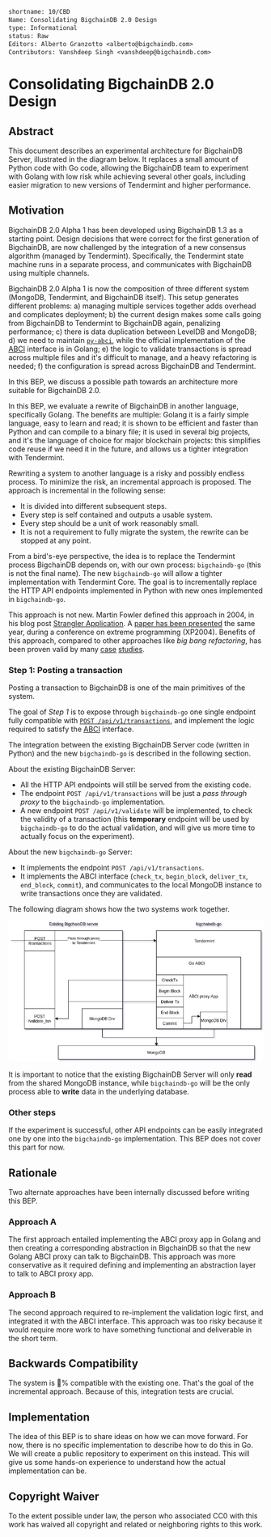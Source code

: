 ```
shortname: 10/CBD
Name: Consolidating BigchainDB 2.0 Design
type: Informational
status: Raw
Editors: Alberto Granzotto <alberto@bigchaindb.com>
Contributors: Vanshdeep Singh <vanshdeep@bigchaindb.com>
```

# Consolidating BigchainDB 2.0 Design

## Abstract
This document describes an experimental architecture for BigchainDB Server, illustrated in the diagram below. It replaces a small amount of Python code with Go code, allowing the BigchainDB team to experiment with Golang with low risk while achieving several other goals, including easier migration to new versions of Tendermint and higher performance.

## Motivation
BigchainDB 2.0 Alpha 1 has been developed using BigchainDB 1.3 as a starting point. Design decisions that were correct for the first generation of BigchainDB, are now challenged by the integration of a new consensus algorithm (managed by Tendermint). Specifically, the Tendermint state machine runs in a separate process, and communicates with BigchainDB using multiple channels.

BigchainDB 2.0 Alpha 1 is now the composition of three different system (MongoDB, Tendermint, and BigchainDB itself). This setup generates different problems: a) managing multiple services together adds overhead and complicates deployment; b) the current design makes some calls going from BigchainDB to Tendermint to BigchainDB again, penalizing performance; c) there is data duplication between LevelDB and MongoDB; d) we need to maintain [`py-abci`][pyabci], while the official implementation of the [ABCI][abci] interface is in Golang; e) the logic to validate transactions is spread across multiple files and it's difficult to manage, and a heavy refactoring is needed; f) the configuration is spread across BigchainDB and Tendermint.

In this BEP, we discuss a possible path towards an architecture more suitable for BigchainDB 2.0.

In this BEP, we evaluate a rewrite of BigchainDB in another language, specifically Golang. The benefits are multiple: Golang it is a fairly simple language, easy to learn and read; it is shown to be efficient and faster than Python and can compile to a binary file; it is used in several big projects, and it's the language of choice for major blockchain projects: this simplifies code reuse if we need it in the future, and allows us a tighter integration with Tendermint.

Rewriting a system to another language is a risky and possibly endless process. To minimize the risk, an incremental approach is proposed. The approach is incremental in the following sense:
- It is divided into different subsequent steps.
- Every step is self contained and outputs a usable system.
- Every step should be a unit of work reasonably small.
- It is not a requirement to fully migrate the system, the rewrite can be stopped at any point.

From a bird's-eye perspective, the idea is to replace the Tendermint process BigchainDB depends on, with our own process: `bigchaindb-go` (this is not the final name). The new `bigchaindb-go` will allow a tighter implementation with Tendermint Core. The goal is to incrementally replace the HTTP API endpoints implemented in Python with new ones implemented in `bigchaindb-go`.

This approach is not new. Martin Fowler defined this approach in 2004, in his blog post [Strangler Application][strangler:application]. A [paper has been presented][strangler:paper] the same year, during a conference on extreme programming (XP2004). Benefits of this approach, compared to other approaches like _big bang refactoring_, has been proven valid by many [case][strangler:case-study-1] [studies][strangler:case-study-2].

### Step 1: Posting a transaction
Posting a transaction to BigchainDB is one of the main primitives of the system.

The goal of _Step 1_ is to expose through `bigchaindb-go` one single endpoint fully compatible with [`POST /api/v1/transactions`][bdb:post-tx], and implement the logic required to satisfy the [ABCI][abci] interface.

The integration between the existing BigchainDB Server code (written in Python) and the new `bigchaindb-go` is described in the following section.

About the existing BigchainDB Server:
- All the HTTP API endpoints will still be served from the existing code.
- The endpoint `POST /api/v1/transactions` will be just a _pass through proxy_ to the `bigchaindb-go` implementation.
- A new endpoint `POST /api/v1/validate` will be implemented, to check the validity of a transaction (this **temporary** endpoint will be used by `bigchaindb-go` to do the actual validation, and will give us more time to actually focus on the experiment).

About the new `bigchaindb-go` Server:
- It implements the endpoint `POST /api/v1/transactions`.
- It implements the ABCI interface (`check_tx`, `begin_block`, `deliver_tx`, `end_block`, `commit`), and communicates to the local MongoDB instance to write transactions once they are validated.

The following diagram shows how the two systems work together.

![Interaction between the existing BigchainDB Server and bigchaindb-go][diagram]

It is important to notice that the existing BigchainDB Server will only **read** from the shared MongoDB instance, while `bigchaindb-go` will be the only process able to **write** data in the underlying database.

### Other steps
If the experiment is successful, other API endpoints can be easily integrated one by one into the `bigchaindb-go` implementation. This BEP does not cover this part for now.

## Rationale
Two alternate approaches have been internally discussed before writing this BEP.

### Approach A
The first approach entailed implementing the ABCI proxy app in Golang and then creating a corresponding abstraction in BigchainDB so that the new Golang ABCI proxy can talk to BigchainDB. This approach was more conservative as it required defining and implementing an abstraction layer to talk to ABCI proxy app.

### Approach B
The second approach required to re-implement the validation logic first, and integrated it with the ABCI interface. This approach was too risky because it would require more work to have something functional and deliverable in the short term.

## Backwards Compatibility
The system is :100:% compatible with the existing one. That's the goal of the incremental approach. Because of this, integration tests are crucial.

## Implementation
The idea of this BEP is to share ideas on how we can move forward. For now, there is no specific implementation to describe how to do this in Go. We will create a public repository to experiment on this instead. This will give us some hands-on experience to understand how the actual implementation can be.

## Copyright Waiver
To the extent possible under law, the person who associated CC0 with this work has waived all copyright and related or neighboring rights to this work.


[leveldb:corruption]: https://github.com/google/leveldb/issues?utf8=%E2%9C%93&q=corrupt+is%3Aissue
[bdb:changelog]: https://github.com/bigchaindb/bigchaindb/blob/07f03dbd5e903bbc35555ef4a00fe84b2e2dd122/CHANGELOG.md
[bdb:post-tx]: https://docs.bigchaindb.com/projects/server/en/v2.0.0a1/http-client-server-api.html#post--api-v1-transactions?mode=mode
[pyabci]: https://github.com/davebryson/py-abci/
[strangler:application]: https://www.martinfowler.com/bliki/StranglerApplication.html
[strangler:paper]: http://cdn.pols.co.uk/papers/agile-approach-to-legacy-systems.pdf
[strangler:case-study-1]: https://paulhammant.com/2013/07/14/legacy-application-strangulation-case-studies/
[strangler:case-study-2]: http://agilefromthegroundup.blogspot.de/2011/03/strangulation-pattern-of-choice-for.html
[abci]: http://tendermint.readthedocs.io/en/master/introduction.html#abci-overview
[diagram]: ./diagram.jpg

